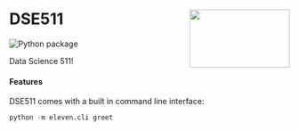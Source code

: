 <h1>DSE511<img src='https://github.com/yngtodd/eleven/blob/main/img/snek.png' align='right' width='180' height='104'></h1>




![Python package](https://github.com/yngtodd/eleven/workflows/Python%20package/badge.svg?branch=main)


Data Science 511!


#### Features

DSE511 comes with a built in command line interface:

```python
python -m eleven.cli greet
```
